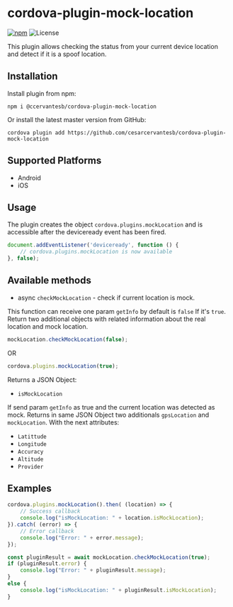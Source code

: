 # cordova-plugin-mock-location

[![npm](https://img.shields.io/github/package-json/v/cesarcervantesb/cordova-plugin-mock-location
)](https://github.com/cesarcervantesb/cordova-plugin-mock-location/)
![License](https://img.shields.io/github/license/cesarcervantesb/cordova-plugin-mock-location?color=orange)

This plugin allows checking the status from your current device location and detect if it is a spoof location.

## Installation

Install plugin from npm:

```
npm i @ccervantesb/cordova-plugin-mock-location
```

Or install the latest master version from GitHub:

```
cordova plugin add https://github.com/cesarcervantesb/cordova-plugin-mock-location
```

## Supported Platforms

- Android
- iOS

## Usage

The plugin creates the object `cordova.plugins.mockLocation` and is accessible after the deviceready event has been fired.

```js
document.addEventListener('deviceready', function () {
    // cordova.plugins.mockLocation is now available
}, false);
```

## Available methods

- async `checkMockLocation` - check if current location is mock.

This function can receive one param `getInfo` by default is `false`
If it's `true`. Return two additional objects with related information about the real location and mock location.

```js
mockLocation.checkMockLocation(false);
```

OR

```js
cordova.plugins.mockLocation(true);
```

Returns a JSON Object:

- `isMockLocation`

If send param `getInfo` as true and the current location was detected as mock. Returns in same JSON Object two additionals `gpsLocation` and `mockLocation`. 
With the next attributes:

- `Latittude`
- `Longitude`
- `Accuracy`
- `Altitude`
- `Provider`

## Examples

```js
cordova.plugins.mockLocation().then( (location) => {
    // Success callback
    console.log("isMockLocation: " + location.isMockLocation);
}).catch( (error) => {
    // Error callback
    console.log("Error: " + error.message);
});
```

```js
const pluginResult = await mockLocation.checkMockLocation(true);
if (pluginResult.error) {
    console.log("Error: " + pluginResult.message);
}
else {
    console.log("isMockLocation: " + pluginResult.isMockLocation);
}
```